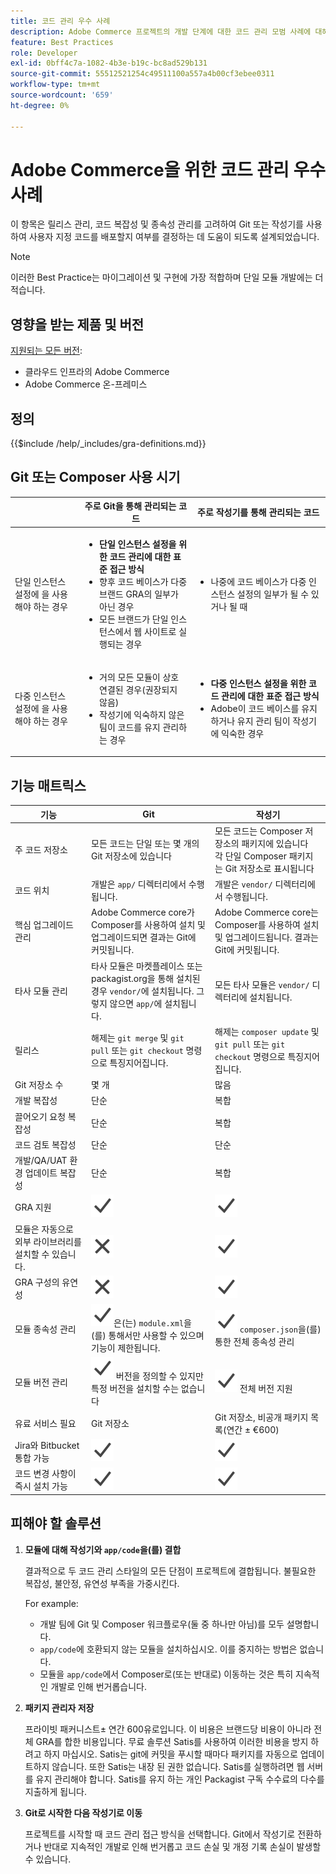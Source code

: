 ```yaml
---
title: 코드 관리 우수 사례
description: Adobe Commerce 프로젝트의 개발 단계에 대한 코드 관리 모범 사례에 대해 알아봅니다.
feature: Best Practices
role: Developer
exl-id: 0bff4c7a-1082-4b3e-b19c-bc8ad529b131
source-git-commit: 55512521254c49511100a557a4b00cf3ebee0311
workflow-type: tm+mt
source-wordcount: '659'
ht-degree: 0%

---
```


# Adobe Commerce을 위한 코드 관리 우수 사례

이 항목은 릴리스 관리, 코드 복잡성 및 종속성 관리를 고려하여 Git 또는 작성기를 사용하여 사용자 지정 코드를 배포할지 여부를 결정하는 데 도움이 되도록 설계되었습니다.

>[!NOTE]
>
>이러한 Best Practice는 마이그레이션 및 구현에 가장 적합하며 단일 모듈 개발에는 더 적습니다.

## 영향을 받는 제품 및 버전

[지원되는 모든 버전](../../../release/versions.md):

- 클라우드 인프라의 Adobe Commerce
- Adobe Commerce 온-프레미스

## 정의

{{$include /help/_includes/gra-definitions.md}}

## Git 또는 Composer 사용 시기

<table>
<thead>
  <tr>
    <th></th>
    <th>주로 Git을 통해 관리되는 코드</th>
    <th>주로 작성기를 통해 관리되는 코드</th>
  </tr>
</thead>
<tbody>
  <tr>
    <td>단일 인스턴스 설정에 을 사용해야 하는 경우</td>
    <td>
      <ul>
        <li><strong>단일 인스턴스 설정을 위한 코드 관리에 대한 표준 접근 방식</strong></li>
        <li>향후 코드 베이스가 다중 브랜드 GRA의 일부가 아닌 경우</li>
        <li>모든 브랜드가 단일 인스턴스에서 웹 사이트로 실행되는 경우</li>
      </ul>
    </td>
    <td>
      <ul>
        <li>나중에 코드 베이스가 다중 인스턴스 설정의 일부가 될 수 있거나 될 때</li>
      </ul>
    </td>
  </tr>
  <tr>
    <td>다중 인스턴스 설정에 을 사용해야 하는 경우</td>
    <td>
      <ul>
        <li>거의 모든 모듈이 상호 연결된 경우(권장되지 않음)</li>
        <li>작성기에 익숙하지 않은 팀이 코드를 유지 관리하는 경우</li>
      </ul>
    </td>
    <td>
      <ul>
        <li><strong>다중 인스턴스 설정을 위한 코드 관리에 대한 표준 접근 방식</strong></li>
        <li>Adobe이 코드 베이스를 유지하거나 유지 관리 팀이 작성기에 익숙한 경우</li>
      </ul>
    </td>
  </tr>
</tbody>
</table>

## 기능 매트릭스

| 기능 | Git | 작성기 |
|------------------------------------------------------|-------------------------------------------------------------------------------------------------------------------------------------------------------|-------------------------------------------------------------------------------------------------------------------------------|
| 주 코드 저장소 | 모든 코드는 단일 또는 몇 개의 Git 저장소에 있습니다 | 모든 코드는 Composer 저장소의 패키지에 있습니다<br>각 단일 Composer 패키지는 Git 저장소로 표시됩니다 |
| 코드 위치 | 개발은 `app/` 디렉터리에서 수행됩니다. | 개발은 `vendor/` 디렉터리에서 수행됩니다. |
| 핵심 업그레이드 관리 | Adobe Commerce core가 Composer를 사용하여 설치 및 업그레이드되면 결과는 Git에 커밋됩니다. | Adobe Commerce core는 Composer를 사용하여 설치 및 업그레이드됩니다. 결과는 Git에 커밋됩니다. |
| 타사 모듈 관리 | 타사 모듈은 마켓플레이스 또는 packagist.org을 통해 설치된 경우 `vendor/`에 설치됩니다. 그렇지 않으면 `app/`에 설치됩니다. | 모든 타사 모듈은 `vendor/` 디렉터리에 설치됩니다. |
| 릴리스 | 해제는 `git merge` 및 `git pull` 또는 `git checkout` 명령으로 특징지어집니다. | 해제는 `composer update` 및 `git pull` 또는 `git checkout` 명령으로 특징지어집니다. |
| Git 저장소 수 | 몇 개 | 많음 |
| 개발 복잡성 | 단순 | 복합 |
| 끌어오기 요청 복잡성 | 단순 | 복합 |
| 코드 검토 복잡성 | 단순 | 단순 |
| 개발/QA/UAT 환경 업데이트 복잡성 | 단순 | 복합 |
| GRA 지원 | ![예 아이콘](../../../assets/yes.svg) | ![예 아이콘](../../../assets/yes.svg) |
| 모듈은 자동으로 외부 라이브러리를 설치할 수 있습니다. | ![아이콘 없음](../../../assets/no.svg) | ![예 아이콘](../../../assets/yes.svg) |
| GRA 구성의 유연성 | ![아이콘 없음](../../../assets/no.svg) | ![예 아이콘](../../../assets/yes.svg) |
| 모듈 종속성 관리 | ![예 아이콘](../../../assets/yes.svg)은(는) `module.xml`을(를) 통해서만 사용할 수 있으며 기능이 제한됩니다. | ![예 아이콘](../../../assets/yes.svg) `composer.json`을(를) 통한 전체 종속성 관리 |
| 모듈 버전 관리 | ![예 아이콘](../../../assets/yes.svg) 버전을 정의할 수 있지만 특정 버전을 설치할 수는 없습니다 | ![예 아이콘](../../../assets/yes.svg) 전체 버전 지원 |
| 유료 서비스 필요 | Git 저장소 | Git 저장소, 비공개 패키지 목록(연간 ± €600) |
| Jira와 Bitbucket 통합 가능 | ![예 아이콘](../../../assets/yes.svg) | ![예 아이콘](../../../assets/yes.svg) |
| 코드 변경 사항이 즉시 설치 가능 | ![예 아이콘](../../../assets/yes.svg) | ![예 아이콘](../../../assets/yes.svg) |

## 피해야 할 솔루션

1. **모듈에 대해 작성기와 `app/code`을(를) 결합**

   결과적으로 두 코드 관리 스타일의 모든 단점이 프로젝트에 결합됩니다. 불필요한 복잡성, 불안정, 유연성 부족을 가중시킨다.

   For example:
   - 개발 팀에 Git 및 Composer 워크플로우(둘 중 하나만 아님)를 모두 설명합니다.
   - `app/code`에 호환되지 않는 모듈을 설치하십시오. 이를 중지하는 방법은 없습니다.
   - 모듈을 `app/code`에서 Composer로(또는 반대로) 이동하는 것은 특히 지속적인 개발로 인해 번거롭습니다.

1. **패키지 관리자 저장**

   프라이빗 패커니스트± 연간 600유로입니다. 이 비용은 브랜드당 비용이 아니라 전체 GRA를 합한 비용입니다. 무료 솔루션 Satis를 사용하여 이러한 비용을 방지 하려고 하지 마십시오. Satis는 git에 커밋을 푸시할 때마다 패키지를 자동으로 업데이트하지 않습니다. 또한 Satis는 내장 된 권한 없습니다. Satis를 실행하려면 웹 서버를 유지 관리해야 합니다. Satis를 유지 하는 개인 Packagist 구독 수수료의 다수를 지출하게 됩니다.

1. **Git로 시작한 다음 작성기로 이동**

   프로젝트를 시작할 때 코드 관리 접근 방식을 선택합니다. Git에서 작성기로 전환하거나 반대로 지속적인 개발로 인해 번거롭고 코드 손실 및 개정 기록 손실이 발생할 수 있습니다.

<!-- Last updated from includes: 2023-08-23 15:56:59 -->
